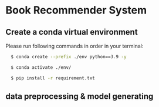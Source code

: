# Book Recommender System

## Create a conda virtual environment
Please run following commands in order in your terminal:
```bash
  $ conda create --prefix ./env python==3.9 -y
```
```bash
  $ conda activate ./env/
```
```bash
  $ pip install -r requirement.txt
```
## data preprocessing & model generating
